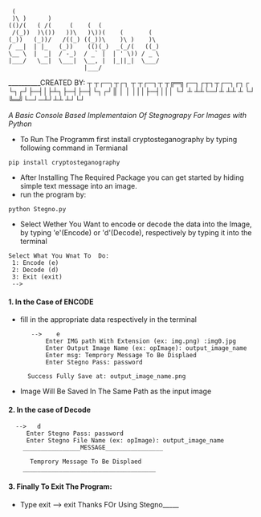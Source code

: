      (                                         
     )\ )      )                               
    (()/(   ( /(     (    (  (                 
     /(_))  )\())   ))\   )\))(    (       (   
    (_))   (_))/   /((_) ((_))\    )\ )    )\  
    / __|  | |_   (_))    (()(_)  _(_/(   ((_) 
    \__ \  |  _|  / -_)  / _` |  | ' \)) / _ \ 
    |___/   \__|  \___|  \__, |  |_||_|  \___/ 
                         |___/                                                              
    
    
                                                             

__________CREATED BY:  ┬  ┬┌─┐┬┌┐ ┬ ┬┌─┐┬  ┬╔═╗┌─┐┌┬┐┬┌─┐┌┐┌
         	       └┐┌┘├─┤│├┴┐├─┤├─┤└┐┌┘║  │ │ │││├─┤│││
			└┘ ┴ ┴┴└─┘┴ ┴┴ ┴ └┘ ╚═╝└─┘─┴┘┴┴ ┴┘└┘
   
*A Basic Console Based Implementaion Of Stegnograpy For Images with Python*

- To Run The Programm first install cryptosteganography by typing following command in Termianal
```shell
pip install cryptosteganography
```
- After Installing The Required Package you can get started by hiding simple text message into an image.
- run the program by:
```shell
python Stegno.py
```
- Select Wether You Want to encode or decode the data into the Image, by typing 'e'(Encode) or 'd'(Decode), respectively by typing it into the terminal
```shell
Select What You Wnat To  Do: 
 1: Encode (e) 
 2: Decode (d) 
 3: Exit (exit) 
 --> 	
```
#### 1. In the Case of ENCODE
- fill in the appropriate data respectively in the terminal

		 --> 	e
		 	 Enter IMG path With Extension (ex: img.png) :img0.jpg	
			 Enter Output Image Name (ex: opImage): output_image_name
		 	 Enter msg: Temprory Message To Be Displaed    
		 	 Enter Stegno Pass: password
		
		Success Fully Save at: output_image_name.png

- Image Will Be Saved In The Same Path as the input image

 #### 2. In the case of Decode
 
	  --> 	d
		 Enter Stegno Pass: password           
		 Enter Stegno File Name (ex: opImage): output_image_name
		________________MESSAGE________________
		  
		  Temprory Message To Be Displaed
		_____________________________________

 #### 3. Finally To Exit The Program:
 - Type exit
		  --> 	exit
		Thanks FOr Using Stegno_____
